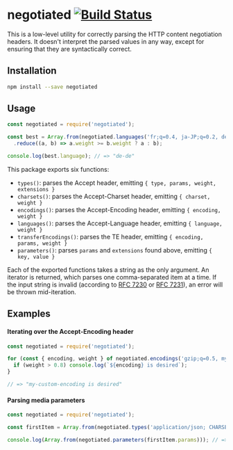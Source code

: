 # negotiated [![Build Status](https://travis-ci.org/JoshuaWise/negotiated.svg?branch=master)](https://travis-ci.org/JoshuaWise/negotiated)

This is a low-level utility for correctly parsing the HTTP content negotiation headers. It doesn't interpret the parsed values in any way, except for ensuring that they are syntactically correct.

## Installation

```bash
npm install --save negotiated
```

## Usage

```js
const negotiated = require('negotiated');

const best = Array.from(negotiated.languages('fr;q=0.4, ja-JP;q=0.2, de-DE;q=0.7, en;q=0.5'))
  .reduce((a, b) => a.weight >= b.weight ? a : b);

console.log(best.language); // => "de-de"
```

This package exports six functions:

- `types()`: parses the Accept header, emitting `{ type, params, weight, extensions }`
- `charsets()`: parses the Accept-Charset header, emitting `{ charset, weight }`
- `encodings()`: parses the Accept-Encoding header, emitting `{ encoding, weight }`
- `languages()`: parses the Accept-Language header, emitting `{ language, weight }`
- `transferEncodings()`: parses the TE header, emitting `{ encoding, params, weight }`
- `parameters()`: parses `params` and `extensions` found above, emitting `{ key, value }`

Each of the exported functions takes a string as the only argument. An iterator is returned, which parses one comma-separated item at a time. If the input string is invalid (according to [RFC 7230](https://tools.ietf.org/html/rfc7230) or [RFC 7231](https://tools.ietf.org/html/rfc7231)), an error will be thrown mid-iteration.

## Examples

#### Iterating over the Accept-Encoding header

```js
const negotiated = require('negotiated');

for (const { encoding, weight } of negotiated.encodings('gzip;q=0.5, my-custom-encoding;q=1')) {
  if (weight > 0.8) console.log(`${encoding} is desired`);
}

// => "my-custom-encoding is desired"
```

#### Parsing media parameters

```js
const negotiated = require('negotiated');

const firstItem = Array.from(negotiated.types('application/json; CHARSET="utf-8"'))[0];

console.log(Array.from(negotiated.parameters(firstItem.params))); // => [{ key: 'charset', value: 'utf-8' }]
```
